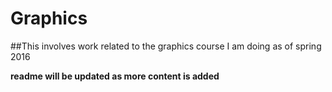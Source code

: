 # Graphics
##This involves work related to the graphics course I am doing as of spring 2016


**readme will be updated as more content is added**
